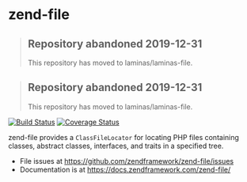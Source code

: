 # zend-file

> ## Repository abandoned 2019-12-31
>
> This repository has moved to laminas/laminas-file.

> ## Repository abandoned 2019-12-31
>
> This repository has moved to laminas/laminas-file.

[![Build Status](https://secure.travis-ci.org/zendframework/zend-file.svg?branch=master)](https://secure.travis-ci.org/zendframework/zend-file)
[![Coverage Status](https://coveralls.io/repos/github/zendframework/zend-file/badge.svg?branch=master)](https://coveralls.io/github/zendframework/zend-file?branch=master)

zend-file provides a `ClassFileLocator` for locating PHP files containing
classes, abstract classes, interfaces, and traits in a specified tree.

- File issues at https://github.com/zendframework/zend-file/issues
- Documentation is at https://docs.zendframework.com/zend-file/